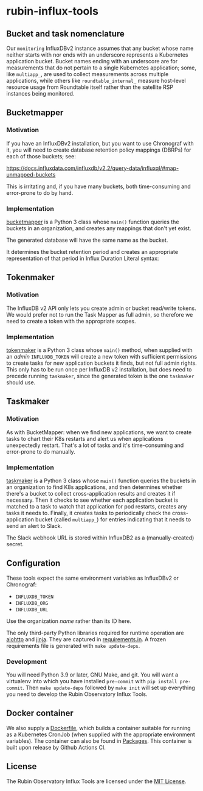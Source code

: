 # rubin-influx-tools

## Bucket and task nomenclature

Our `monitoring` InfluxDBv2 instance assumes that any bucket whose name
neither starts with nor ends with an underscore represents a Kubernetes
application bucket.  Bucket names ending with an underscore are for
measurements that do not pertain to a single Kubernetes application;
some, like `multiapp_`, are used to collect measurements across multiple
applications, while others like `roundtable_internal_` measure
host-level resource usage from Roundtable itself rather than the
satellite RSP instances being monitored.

## Bucketmapper

### Motivation

If you have an InfluxDBv2 installation, but you want to use Chronograf
with it, you will need to create database retention policy mappings
(DBRPs) for each of those buckets; see:

https://docs.influxdata.com/influxdb/v2.2/query-data/influxql/#map-unmapped-buckets

This is irritating and, if you have many buckets, both time-consuming
and error-prone to do by hand.

### Implementation

[bucketmapper](./src/rubin_influx_tools/bucketmapper.py) is a Python 3
class whose `main()` function queries the buckets in an organization,
and creates any mappings that don't yet exist.

The generated database will have the same name as the bucket.

It determines the bucket retention period and creates an appropriate
representation of that period in Influx Duration Literal syntax:

## Tokenmaker

### Motivation

The InfluxDB v2 API only lets you create admin or bucket read/write
tokens.  We would prefer not to run the Task Mapper as full admin, so
therefore we need to create a token with the appropriate scopes.

### Implementation

[tokenmaker](./src/rubin_influx_tools/tokenmaker.py) is a Python 3 class
whose `main()` method, when supplied with an *admin* `INFLUXDB_TOKEN`
will create a new token with sufficient permissions to create tasks for
new application buckets it finds, but not full admin rights.  This only
has to be run once per InfluxDB v2 installation, but does need to
precede running `taskmaker`, since the generated token is the one
`taskmaker` should use.

## Taskmaker

### Motivation

As with BucketMapper: when we find new applications, we want to create
tasks to chart their K8s restarts and alert us when applications
unexpectedly restart.  That's a lot of tasks and it's time-consuming and
error-prone to do manually.

### Implementation

[taskmaker](./src/rubin_influx_tools/taskmaker.py) is a Python 3 class
whose `main()` function queries the buckets in an organization to find
K8s applications, and then determines whether there's a bucket to collect
cross-application results and creates it if necessary.  Then it checks
to see whether each application bucket is matched to a task to watch
that application for pod restarts, creates any tasks it needs to.
Finally, it creates tasks to periodically check the cross-application
bucket (called `multiapp_`) for entries indicating that it needs to send
an alert to Slack.

The Slack webhook URL is stored within InfluxDB2 as a (manually-created)
secret.

## Configuration

These tools expect the same environment variables as InfluxDBv2 or Chronograf:

- `INFLUXDB_TOKEN`
- `INFLUXDB_ORG`
- `INFLUXDB_URL`

Use the organization _name_ rather than its ID here.

The only third-party Python libraries required for runtime operation are
[aiohttp](https://docs.aiohttp.org/en/stable/) and
[jinja](https://jinja.palletsprojects.com/en/3.1.x/).  They are captured
in [requirements.in](requirements/requirements.in).  A frozen
requirements file is generated with `make update-deps`.

### Development

You will need Python 3.9 or later, GNU Make, and git.  You will want a
virtualenv into which you have installed `pre-commit` with `pip install
pre-commit`.  Then `make update-deps` followed by `make init` will set
up everything you need to develop the Rubin Observatory Influx Tools.

## Docker container

We also supply a [Dockerfile](./Dockerfile), which builds a container
suitable for running as a Kubernetes CronJob (when supplied with the
appropriate environment variables).  The container can also be found in
[Packages](./pkgs/container/influx-restart-mapper).  This container is
built upon release by Github Actions CI.

## License

The Rubin Observatory Influx Tools are licensed under the
[MIT License](./LICENSE).


